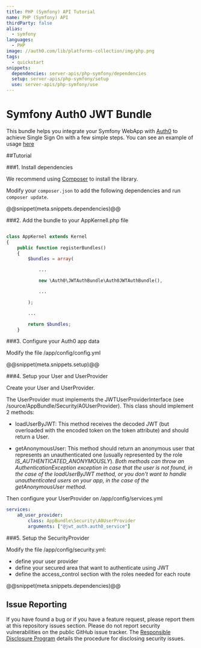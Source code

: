 ```yaml
---
title: PHP (Symfony) API Tutorial
name: PHP (Symfony) API
thirdParty: false
alias:
  - symfony
languages:
  - PHP
image: //auth0.com/lib/platforms-collection/img/php.png
tags:
  - quickstart
snippets:
  dependencies: server-apis/php-symfony/dependencies
  setup: server-apis/php-symfony/setup
  use: server-apis/php-symfony/use
---
```


# Symfony Auth0 JWT Bundle
This bundle helps you integrate your Symfony WebApp with [Auth0](https://auth0.com/) to achieve Single Sign On with a few simple steps. You can see an example of usage [here](https://github.com/auth0/jwt-auth-bundle/tree/master/example)

##Tutorial

###1. Install dependencies

We recommend using [Composer](http://getcomposer.org/doc/01-basic-usage.md) to install the library.

Modify your `composer.json` to add the following dependencies and run `composer update`.

@@snippet(meta.snippets.dependencies)@@

###2. Add the bundle to your AppKernell.php file

```php

class AppKernel extends Kernel
{
    public function registerBundles()
    {
        $bundles = array(

            ...

            new \Auth0\JWTAuthBundle\Auth0JWTAuthBundle(),

            ...

        );

        ...

        return $bundles;
    }

```

###3. Configure your Auth0 app data

Modify the file /app/config/config.yml

@@snippet(meta.snippets.setup)@@

###4. Setup your User and UserProvider

Create your User and UserProvider.

The UserProvider must implements the JWTUserProviderInterface (see /source/AppBundle/Security/A0UserProvider). This class should implement 2 methods:

- loadUserByJWT: This method receives the decoded JWT (but overloaded with the encoded token on the token attribute) and should return a User.

- getAnonymousUser: This method should return an anonymous user that represents an unauthenticated one (usually represented by the role *IS_AUTHENTICATED_ANONYMOUSLY*).
*Both methods can throw an AuthenticationException exception in case that the user is not found, in the case of the loadUserByJWT method, or you don't want to handle unauthenticated users on your app, in the case of the getAnonymousUser method.*

Then configure your UserProvider on /app/config/services.yml

```yml
services:
    a0_user_provider:
        class: AppBundle\Security\A0UserProvider
        arguments: ["@jwt_auth.auth0_service"]
```

###5. Setup the SecurityProvider

Modify the file /app/config/security.yml:

- define your user provider
- define your secured area that want to authenticate using JWT
- define the access_control section with the roles needed for each route

@@snippet(meta.snippets.dependencies)@@

## Issue Reporting

If you have found a bug or if you have a feature request, please report them at this repository issues section. Please do not report security vulnerabilities on the public GitHub issue tracker. The [Responsible Disclosure Program](https://auth0.com/whitehat) details the procedure for disclosing security issues.
